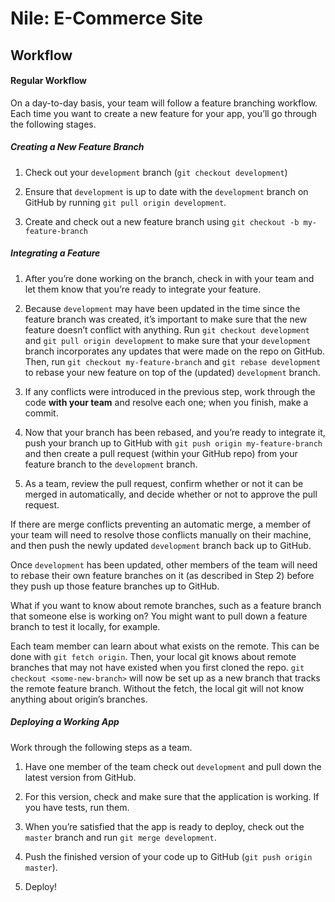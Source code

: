 # Nile: E-Commerce Site



## Workflow
#### Regular Workflow

On a day-to-day basis, your team will follow a feature branching workflow. Each
time you want to create a new feature for your app, you’ll go through the
following stages.

##### Creating a New Feature Branch

1. Check out your `development` branch (`git checkout development`)

2. Ensure that `development` is up to date with the `development` branch on
  GitHub by running `git pull origin development`.

3. Create and check out a new feature branch using `git checkout -b
  my-feature-branch`

##### Integrating a Feature

1. After you’re done working on the branch, check in with your team and let them
  know that you’re ready to integrate your feature.

2. Because `development` may have been updated in the time since the feature
  branch was created, it’s important to make sure that the new feature doesn’t
  conflict with anything. Run `git checkout development` and `git pull origin
  development` to make sure that your `development` branch incorporates any
  updates that were made on the repo on GitHub. Then, run `git checkout
  my-feature-branch` and `git rebase development` to rebase your new feature on
  top of the (updated) `development` branch.

3. If any conflicts were introduced in the previous step,
  work through the code **with your team** and resolve each one;
  when you finish, make a commit.

4. Now that your branch has been rebased, and you’re ready to integrate it,
  push your branch up to GitHub with `git push origin my-feature-branch`
  and then create a pull request (within your GitHub repo)
  from your feature branch to the `development` branch.

5. As a team, review the pull request, confirm whether or not
  it can be merged in automatically, and decide whether or not
  to approve the pull request.

  If there are merge conflicts preventing an automatic merge,
  a member of your team will need to resolve those conflicts manually
  on their machine, and then push the newly updated `development` branch
  back up to GitHub.

Once `development` has been updated, other members of the team
will need to rebase their own feature branches on it (as described in Step 2)
before they push up those feature branches up to GitHub.

What if you want to know about remote branches, such as a feature branch that
someone else is working on? You might want to pull down a feature branch to
test it locally, for example.

Each team member can learn about what exists on the remote. This can be done
with `git fetch origin`. Then, your local git knows about remote branches that
may not have existed when you first cloned the repo.
`git checkout <some-new-branch>` will now be set up as a new branch that tracks
the remote feature branch. Without the fetch, the local git will not know
anything about origin’s branches.

##### Deploying a Working App

Work through the following steps as a team.

1. Have one member of the team check out `development`
    and pull down the latest version from GitHub.

2. For this version, check and make sure that the application is working.
    If you have tests, run them.

3. When you’re satisfied that the app is ready to deploy,
    check out the `master` branch and run `git merge development`.

4. Push the finished version of your code up to GitHub
    (`git push origin master`).

5. Deploy!
